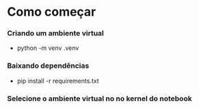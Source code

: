 # Como começar

### Criando um ambiente virtual

* python -m venv .venv

### Baixando dependências

* pip install -r requirements.txt

### Selecione o ambiente virtual no no kernel do notebook
